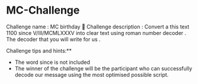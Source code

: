 # MC-Challenge
Challenge name :   MC birthday 🥳 
Challenge description : Convert a this text  1100 since V/III/MCMLXXXV   into clear text using roman number decoder . The decoder that you will write for us .

Challenge tips and hints:**
- The word since is not included
- The winner of the challenge will be the participant who can successfully decode our  message using the most optimised possible script.
